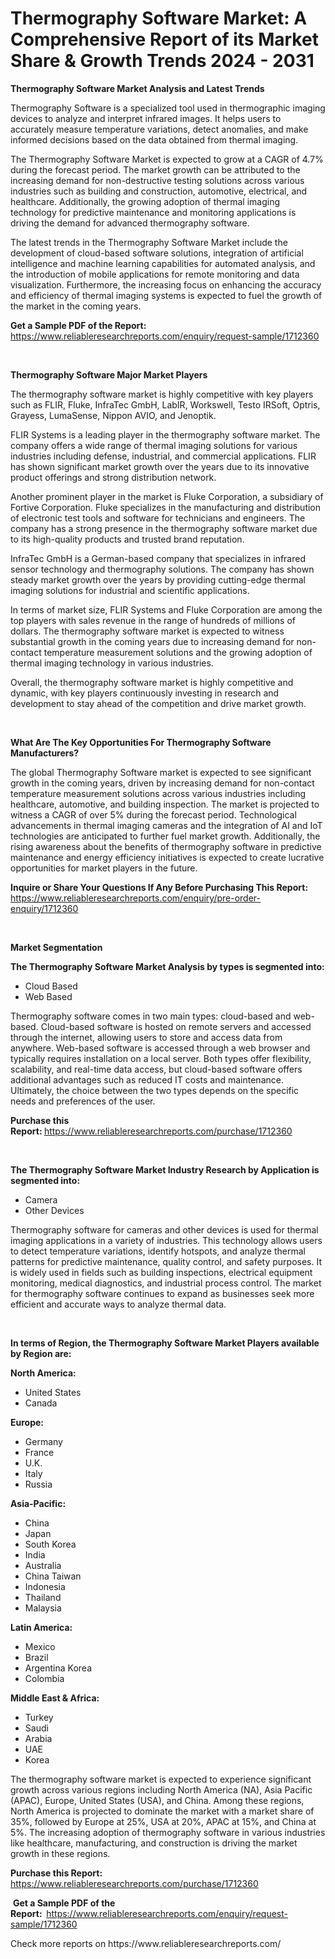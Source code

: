 <p><h1>Thermography Software Market: A Comprehensive Report of its Market Share & Growth Trends 2024 - 2031</h1></p><p><strong>Thermography Software Market Analysis and Latest Trends</strong></p>
<p><p>Thermography Software is a specialized tool used in thermographic imaging devices to analyze and interpret infrared images. It helps users to accurately measure temperature variations, detect anomalies, and make informed decisions based on the data obtained from thermal imaging.</p><p>The Thermography Software Market is expected to grow at a CAGR of 4.7% during the forecast period. The market growth can be attributed to the increasing demand for non-destructive testing solutions across various industries such as building and construction, automotive, electrical, and healthcare. Additionally, the growing adoption of thermal imaging technology for predictive maintenance and monitoring applications is driving the demand for advanced thermography software.</p><p>The latest trends in the Thermography Software Market include the development of cloud-based software solutions, integration of artificial intelligence and machine learning capabilities for automated analysis, and the introduction of mobile applications for remote monitoring and data visualization. Furthermore, the increasing focus on enhancing the accuracy and efficiency of thermal imaging systems is expected to fuel the growth of the market in the coming years.</p></p>
<p><strong>Get a Sample PDF of the Report:&nbsp;</strong> <a href="https://www.reliableresearchreports.com/enquiry/request-sample/1712360">https://www.reliableresearchreports.com/enquiry/request-sample/1712360</a></p>
<p>&nbsp;</p>
<p><strong>Thermography Software Major Market Players</strong></p>
<p><p>The thermography software market is highly competitive with key players such as FLIR, Fluke, InfraTec GmbH, LabIR, Workswell, Testo IRSoft, Optris, Grayess, LumaSense, Nippon AVIO, and Jenoptik.</p><p>FLIR Systems is a leading player in the thermography software market. The company offers a wide range of thermal imaging solutions for various industries including defense, industrial, and commercial applications. FLIR has shown significant market growth over the years due to its innovative product offerings and strong distribution network.</p><p>Another prominent player in the market is Fluke Corporation, a subsidiary of Fortive Corporation. Fluke specializes in the manufacturing and distribution of electronic test tools and software for technicians and engineers. The company has a strong presence in the thermography software market due to its high-quality products and trusted brand reputation.</p><p>InfraTec GmbH is a German-based company that specializes in infrared sensor technology and thermography solutions. The company has shown steady market growth over the years by providing cutting-edge thermal imaging solutions for industrial and scientific applications.</p><p>In terms of market size, FLIR Systems and Fluke Corporation are among the top players with sales revenue in the range of hundreds of millions of dollars. The thermography software market is expected to witness substantial growth in the coming years due to increasing demand for non-contact temperature measurement solutions and the growing adoption of thermal imaging technology in various industries.</p><p>Overall, the thermography software market is highly competitive and dynamic, with key players continuously investing in research and development to stay ahead of the competition and drive market growth.</p></p>
<p>&nbsp;</p>
<p><strong>What Are The Key Opportunities For Thermography Software Manufacturers?</strong></p>
<p><p>The global Thermography Software market is expected to see significant growth in the coming years, driven by increasing demand for non-contact temperature measurement solutions across various industries including healthcare, automotive, and building inspection. The market is projected to witness a CAGR of over 5% during the forecast period. Technological advancements in thermal imaging cameras and the integration of AI and IoT technologies are anticipated to further fuel market growth. Additionally, the rising awareness about the benefits of thermography software in predictive maintenance and energy efficiency initiatives is expected to create lucrative opportunities for market players in the future.</p></p>
<p><strong>Inquire or Share Your Questions If Any Before Purchasing This Report:</strong> <a href="https://www.reliableresearchreports.com/enquiry/pre-order-enquiry/1712360">https://www.reliableresearchreports.com/enquiry/pre-order-enquiry/1712360</a></p>
<p>&nbsp;</p>
<p><strong>Market Segmentation</strong></p>
<p><strong>The Thermography Software Market Analysis by types is segmented into:</strong></p>
<p><ul><li>Cloud Based</li><li>Web Based</li></ul></p>
<p><p>Thermography software comes in two main types: cloud-based and web-based. Cloud-based software is hosted on remote servers and accessed through the internet, allowing users to store and access data from anywhere. Web-based software is accessed through a web browser and typically requires installation on a local server. Both types offer flexibility, scalability, and real-time data access, but cloud-based software offers additional advantages such as reduced IT costs and maintenance. Ultimately, the choice between the two types depends on the specific needs and preferences of the user.</p></p>
<p><strong>Purchase this Report:&nbsp;</strong><a href="https://www.reliableresearchreports.com/purchase/1712360">https://www.reliableresearchreports.com/purchase/1712360</a></p>
<p>&nbsp;</p>
<p><strong>The Thermography Software Market Industry Research by Application is segmented into:</strong></p>
<p><ul><li>Camera</li><li>Other Devices</li></ul></p>
<p><p>Thermography software for cameras and other devices is used for thermal imaging applications in a variety of industries. This technology allows users to detect temperature variations, identify hotspots, and analyze thermal patterns for predictive maintenance, quality control, and safety purposes. It is widely used in fields such as building inspections, electrical equipment monitoring, medical diagnostics, and industrial process control. The market for thermography software continues to expand as businesses seek more efficient and accurate ways to analyze thermal data.</p></p>
<p>&nbsp;</p>
<p><strong>In terms of Region, the Thermography Software Market Players available by Region are:</strong></p>
<p>
    <p> <strong> North America: </strong>
        <ul>
            <li>United States</li>
            <li>Canada</li>
        </ul>
        </p> 
    <p> <strong> Europe: </strong>
        <ul>
            <li>Germany</li>
            <li>France</li>
            <li>U.K.</li>
            <li>Italy</li>
            <li>Russia</li>
        </ul>
        </p> 
    <p> <strong> Asia-Pacific: </strong>
        <ul>
            <li>China</li>
            <li>Japan</li>
            <li>South Korea</li>
            <li>India</li>
            <li>Australia</li>
            <li>China Taiwan</li>
            <li>Indonesia</li>
            <li>Thailand</li>
            <li>Malaysia</li>
        </ul>
        </p> 
    <p> <strong> Latin America: </strong>
        <ul>
            <li>Mexico</li>
            <li>Brazil</li>
            <li>Argentina Korea</li>
            <li>Colombia</li>
        </ul>
        </p> 
    <p> <strong> Middle East & Africa: </strong>
        <ul>
            <li>Turkey</li>
            <li>Saudi</li>
            <li>Arabia</li>
            <li>UAE</li>
            <li>Korea</li>
        </ul>
    </p>
    </p>
<p><p>The thermography software market is expected to experience significant growth across various regions including North America (NA), Asia Pacific (APAC), Europe, United States (USA), and China. Among these regions, North America is projected to dominate the market with a market share of 35%, followed by Europe at 25%, USA at 20%, APAC at 15%, and China at 5%. The increasing adoption of thermography software in various industries like healthcare, manufacturing, and construction is driving the market growth in these regions.</p></p>
<p><strong>Purchase this Report: </strong><a href="https://www.reliableresearchreports.com/purchase/1712360">https://www.reliableresearchreports.com/purchase/1712360</a></p>
<p>&nbsp;<strong>Get a Sample PDF of the Report:&nbsp;&nbsp;</strong><a href="https://www.reliableresearchreports.com/enquiry/request-sample/1712360">https://www.reliableresearchreports.com/enquiry/request-sample/1712360</a></p>
<p><strong></strong></p>
<p>Check more reports on https://www.reliableresearchreports.com/</p>
